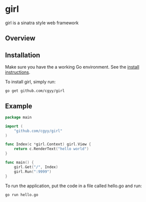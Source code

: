 # girl

girl is a sinatra style web framework 

## Overview


## Installation

Make sure you have the a working Go environment. See the [install instructions](http://golang.org/doc/install.html). 

To install girl, simply run:

    go get github.com/cgyy/girl



## Example
```go
package main

import (
    "github.com/cgyy/girl"
)

func Index(c *girl.Context) girl.View {
    return c.RenderText("hello world")
}

func main() {
    girl.Get("/", Index)
    girl.Run(":9999")
}


```

To run the application, put the code in a file called hello.go and run:

    go run hello.go
    

